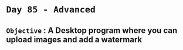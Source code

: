 # `Day 85 - Advanced`

## `Objective` : A Desktop program where you can upload images and add a watermark
